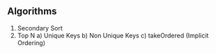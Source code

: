 Algorithms
----------

1. Secondary Sort
2. Top N
    a) Unique Keys
    b) Non Unique Keys
    c) takeOrdered (Implicit Ordering)
